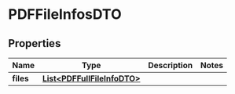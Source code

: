# PDFFileInfosDTO

## Properties
Name | Type | Description | Notes
------------ | ------------- | ------------- | -------------
**files** | [**List&lt;PDFFullFileInfoDTO&gt;**](PDFFullFileInfoDTO.md) |  | 
